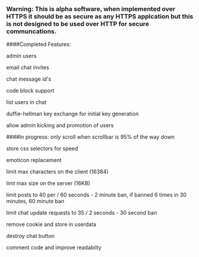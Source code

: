 ### Warning: This is alpha software, when implemented over HTTPS it should be as secure as any HTTPS applcation but this is not designed to be used over HTTP for secure communcations.

####Completed Features:

admin users

email chat invites

chat message id's

code block support

list users in chat

duffie-hellman key exchange for initial key generation

allow admin kicking and promotion of users

####In progress:
only scroll when scrollbar is 95% of the way down

store css selectors for speed

emoticon replacement

limit max characters on the client (16384)

limt max size on the server (16KB)

limit posts to 40 per / 60 seconds - 2 minute ban, if banned 6 times in 30 minutes, 60 minute ban

limit chat update requests to 35 / 2 seconds - 30 second ban

remove cookie and store in userdata

destroy chat button

comment code and improve readabilty
